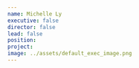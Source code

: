 ```yaml
---
name: Michelle Ly
executive: false
director: false
lead: false
position:  
project:  
image: ../assets/default_exec_image.png
---
```

